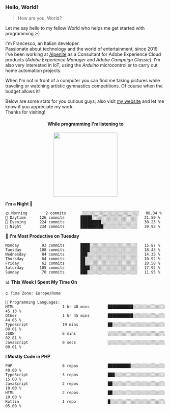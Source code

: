 ### Hello, World!

> How are you, World?

Let me say hello to my fellow World who helps me get started with programming :-)

I'm Francesco, an Italian developer.  
Passionate about technology and the world of entertainment, since 2019 I've been working at [Alpenite](https://www.alpenite.com) as a Consultant for Adobe Experience Cloud products (*Adobe Experience Manager* and *Adobe Campaign Classic*). I'm also very interested in IoT, using the *Arduino* microcontroller to carry out home automation projects.

When I'm not in front of a computer you can find me taking pictures while traveling or watching artistic gymnastics competitions. Of course when the budget allows it!

Below are some stats for you curious guys; also visit [my website](https://www.francescorega.eu) and let me know if you appreciate my work.  
Thanks for visiting!

<div align="center">
  <h4>While programming I'm listening to</h4>
  <a href="https://apps.francescorega.eu/now-playing/11147232609" target="_blank"><img src="https://apps.francescorega.eu/now-playing/11147232609" width="200"></a>
</div>

<!--START_SECTION:waka-->
**I'm a Night 🦉** 

```text
🌞 Morning        2 commits       ░░░░░░░░░░░░░░░░░░░░░░░░░   00.34 % 
🌆 Daytime      126 commits       █████░░░░░░░░░░░░░░░░░░░░   21.50 % 
🌃 Evening      224 commits       █████████░░░░░░░░░░░░░░░░   38.23 % 
🌙 Night        234 commits       ██████████░░░░░░░░░░░░░░░   39.93 % 

```
📅 **I'm Most Productive on Tuesday** 

```text
Monday          93 commits       ████░░░░░░░░░░░░░░░░░░░░░   15.87 % 
Tuesday        108 commits       ████░░░░░░░░░░░░░░░░░░░░░   18.43 % 
Wednesday       84 commits       ███░░░░░░░░░░░░░░░░░░░░░░   14.33 % 
Thursday        64 commits       ██░░░░░░░░░░░░░░░░░░░░░░░   10.92 % 
Friday          62 commits       ██░░░░░░░░░░░░░░░░░░░░░░░   10.58 % 
Saturday       105 commits       ████░░░░░░░░░░░░░░░░░░░░░   17.92 % 
Sunday          70 commits       ███░░░░░░░░░░░░░░░░░░░░░░   11.95 % 

```


📊 **This Week I Spent My Time On** 

```text
⌚︎ Time Zone: Europe/Rome

💬 Programming Languages: 
HTML                     1 hr 48 mins        ███████████░░░░░░░░░░░░░░   45.13 % 
Other                    1 hr 45 mins        ███████████░░░░░░░░░░░░░░   44.05 % 
TypeScript               19 mins             ██░░░░░░░░░░░░░░░░░░░░░░░   08.01 % 
JSON                     6 mins              ░░░░░░░░░░░░░░░░░░░░░░░░░   02.81 % 
JavaScript               0 secs              ░░░░░░░░░░░░░░░░░░░░░░░░░   00.01 % 

```

**I Mostly Code in PHP** 

```text
PHP                      8 repos             ██████████░░░░░░░░░░░░░░░   40.00 % 
TypeScript               3 repos             ███░░░░░░░░░░░░░░░░░░░░░░   15.00 % 
JavaScript               2 repos             ██░░░░░░░░░░░░░░░░░░░░░░░   10.00 % 
HTML                     2 repos             ██░░░░░░░░░░░░░░░░░░░░░░░   10.00 % 
Kotlin                   1 repo              █░░░░░░░░░░░░░░░░░░░░░░░░   05.00 % 

```



<!--END_SECTION:waka-->
